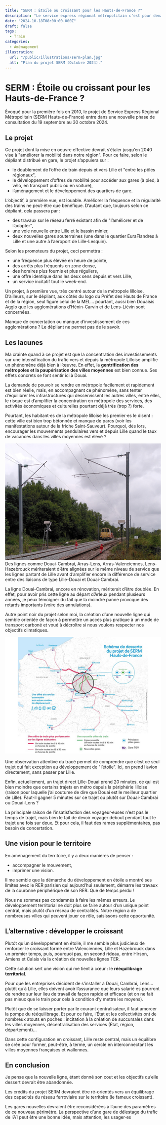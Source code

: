 ```yaml
---
title: "SERM : Étoile ou croissant pour les Hauts-de-France ?"
description: "Le service express régional métropolitain c’est pour demain. Ensemble faisons le point sur ses objectifs et leur pertinence."
date: "2024-10-18T08:00:00.000Z"
draft: false
tags:
  - Train
categories:
  - Aménagement
illustration:
  url: "/public/illustrations/serm-plan.jpg"
  alt: "Plan du projet SERM (Octobre 2024)."
---
```


# SERM : Étoile ou croissant pour les Hauts-de-France ?

Évoqué pour la première fois en 2010, le projet de Service Express Régional Métropolitain (SERM Hauts-de-France) entre dans une nouvelle phase de consultation du 19 septembre au 30 octobre 2024.

## Le projet

Ce projet dont la mise en oeuvre effective devrait s’étaler jusqu’en 2040 vise à "améliorer la mobilité dans notre région". Pour ce faire, selon le dépliant distribué en gare, le projet s’appuiera sur :

- le doublement de l’offre de train depuis et vers Lille et "entre les pôles régionaux",
- le développement d’offres de mobilité pour accéder aux gares (à pied, à vélo, en transport public ou en voiture),
- l’aménagement et le développement des quartiers de gare.

L’objectif, à première vue, est louable. Améliorer la fréquence et la régularité des trains ne peut-être que bénéfique. D’autant que, toujours selon ce dépliant, cela passera par :

- des travaux sur le réseau ferré existant afin de "l’améliorer et de l’adapter",
- une voie nouvelle entre Lille et le bassin minier,
- deux nouvelles gares souterraines (une dans le quartier EuraFlandres à Lille et une autre à l’aéroport de Lille-Lesquin).

Selon les promoteurs du projet, ceci permettra :

- une fréquence plus élevée en heure de pointe,
- des arrêts plus fréquents en zone dense,
- des horaires plus fournis et plus réguliers,
- une offre identique dans les deux sens depuis et vers Lille,
- un service incitatif tout le week-end.

Un projet, à première vue, très centré autour de la métropole lilloise. D’ailleurs, sur le dépliant, aux côtés du logo du Préfet des Hauts de France et de la région, seul figure celui de la MEL… pourtant, aussi bien Douaisis Agglo que les agglomérations d’Hénin-Carvin et de Lens-Liévin sont concernées.

Manque de concertation ou manque d’investissement de ces agglomérations ? Le dépliant ne permet pas de le savoir.

## Les lacunes

Ma crainte quand à ce projet est que la concentration des investissements sur une intensification du trafic vers et depuis la métropole Lilloise amplifie un phénomène déjà bien à l’œuvre. En effet, la **gentrification des métropoles et la paupérisation des villes moyennes** est bien connue. Ses effets concrets se font sentir ici à Douai.

La demande de pouvoir se rendre en métropole facilement et rapidement est bien réelle, mais, en accompagnant ce phénomène, sans tenter d’équilibrer les infrastructures qui desservissent les autres villes, entre elles, le risque est d’amplifier la concentration en métropole des services, des activités économiques et culturelles pourtant déjà très (trop ?) forte.

Pourtant, les habitant⋅es de la métropole lilloise les premier⋅es le disent : cette ville est bien trop bétonnée et manque de parcs (voir les manifestations autour de la friche Saint-Sauveur). Pourquoi, dès lors, encourager les mouvements pendulaires vers et depuis Lille quand le taux de vacances dans les villes moyennes est élevé ?

![Photographie de la ligne Douai/Cambrai en travaux au niveau d’Aubigny-au-Bac](/public/illustrations/ligne-douai-cambrai-en-travaux.jpg) Des lignes comme Douai-Cambrai, Arras-Lens, Arras-Valenciennes, Lens-Hazebrouck mériteraient d’être alignées sur le même niveau de service que les lignes partant de Lille avant d’amplifier encore la différence de service entre des liaisons de type Lille-Douai et Douai-Cambrai.

La ligne Douai-Cambrai, encore en rénovation, mériterait d’être doublée. En effet, pour avoir pris cette ligne au départ d’Arleux pendant plusieurs années, je peux témoigner du fait que la moindre panne provoque des retards importants (voire des annulations).

Autre point noir du projet selon moi, la création d’une nouvelle ligne qui semble orientée de façon à permettre un accès plus pratique à un mode de transport carboné et voué à décroître si nous voulons respecter nos objectifs climatiques.

![Plan du projet SERM (Octobre 2024)](/public/illustrations/serm-plan.jpg)

Une observation attentive du tracé permet de comprendre que c’est ce seul trajet qui fait exception au développement de "l’étoile". Ici, on prend l’avion directement, sans passer par Lille.

Enfin, actuellement, un trajet direct Lille-Douai prend 20 minutes, ce qui est bien moindre que certains trajets en métro depuis la périphérie lilloise (raison pour laquelle j’ai coutume de dire que Douai est le meilleur quartier de Lille). Faut-il gagner 5 minutes sur ce trajet ou plutôt sur Douai-Cambrai ou Douai-Lens ?

La principale raison de l’insatisfaction des voyageur·euses n’est pas le temps de trajet, mais bien le fait de devoir voyager debout pendant tout le trajet une fois sur deux. Et pour cela, il faut des rames supplémentaires, pas besoin de concertation.

## Une vision pour le territoire

En aménagement du territoire, il y a deux manières de penser :

- accompagner le mouvement,
- imprimer une vision.

Il me semble que la démarche du développement en étoile a montré ses limites avec le RER parisien qui aujourd’hui seulement, démarre les travaux de la couronne périphérique de son RER. Que de temps perdu !

Nous ne sommes pas condamnés à faire les mêmes erreurs. Le développement territorial ne doit plus se faire autour d’un unique point central, mais plutôt d’un réseau de centralités. Notre région a de nombreuses villes qui peuvent jouer ce rôle, saisissons cette opportunité.

## L’alternative : développer le croissant

Plutôt qu’un développement en étoile, il me semble plus judicieux de renforcer le croissant formé entre Valenciennes, Lille et Hazebrouck dans un premier temps, puis, pourquoi pas, en second rideau, entre Hirson, Amiens et Calais via la création de nouvelles lignes TER.

Cette solution sert une vision qui me tient à cœur : le **rééquilibrage territorial**.

Pour que les entreprises décident de s’installer à Douai, Cambrai, Lens… plutôt qu’à Lille, elles doivent avoir l’assurance que leurs salarié⋅es pourront de rendre sur leur lieu de travail de façon rapide et efficace (et on ne fait pas mieux que le train pour cela à condition d’y mettre les moyens).

Plutôt que de se laisser porter par le courant centralisateur, il faut amorcer la pompe du rééquilibrage. Et pour ce faire, l’État et les collectivités ont de nombreux atouts en poches : incitation à la création de succursales dans les villes moyennes, décentralisation des services (État, région, département)…

Dans cette configuration en croissant, Lille reste central, mais un équilibre se crée pour former, peut-être, à terme, un cercle en interconnectant les villes moyennes françaises et wallonnes.

## En conclusion

Je pense que la nouvelle ligne, étant donné son cout et les objectifs qu’elle dessert devrait être abandonnée.

Les crédits du projet SERM devraient être ré-orientés vers un équilibrage des capacités du réseau ferroviaire sur le territoire (le fameux croissant).

Les gares nouvelles devraient être reconsidérées à l’aune des paramètres de ce nouveau périmètre. La perspective d’une gare de délestage du trafic de l’A1 peut être une bonne idée, mais attention, les usager⋅es

